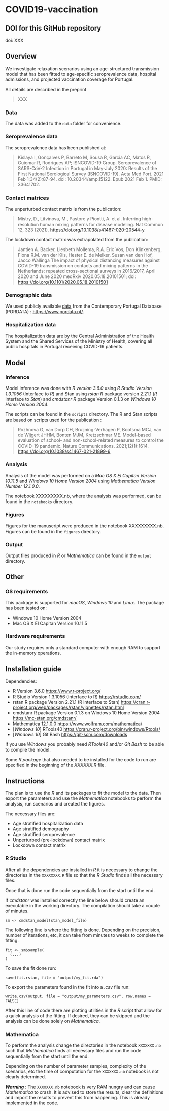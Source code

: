 # COVID19-vaccination

## DOI for this GitHub repository
doi: XXX

## Overview

We investigate relaxation scenarios using an age-structured transmission model that has been fitted to age-specific seroprevalence data, hospital admissions, and projected vaccination coverage for Portugal.

All details are described in the preprint

> XXX

### Data 

The data was added to the ``` data ``` folder for convenience.

### Seroprevalence data

The seroprevalence data has been published at:

> Kislaya I, Gonçalves P, Barreto M, Sousa R, Garcia AC, Matos R, Guiomar R, Rodrigues AP; ISNCOVID-19 Group. Seroprevalence of SARS-CoV-2 Infection in Portugal in May-July 2020: Results of the First National Serological Survey (ISNCOVID-19). Acta Med Port. 2021 Feb 1;34(2):87-94. doi: 10.20344/amp.15122. Epub 2021 Feb 1. PMID: 33641702.

### Contact matrices

The unperturbed contact matrix is from the publication:

>Mistry, D., Litvinova, M., Pastore y Piontti, A. et al. Inferring high-resolution human mixing patterns for disease modeling. Nat Commun 12, 323 (2021). https://doi.org/10.1038/s41467-020-20544-y

The lockdown contact matrix was extrapolated from the publication:

> Jantien A. Backer, Liesbeth Mollema, R.A. Eric Vos, Don Klinkenberg, Fiona R.M. van der Klis, Hester E. de Melker, Susan van den Hof, Jacco Wallinga The impact of physical distancing measures against COVID-19 transmission on contacts and mixing patterns in the Netherlands: repeated cross-sectional surveys in 2016/2017, April 2020 and June 2020 medRxiv 2020.05.18.20101501; doi: https://doi.org/10.1101/2020.05.18.20101501

### Demographic data

We used publicly available [data](https://www.pordata.pt/Portugal/Popula%C3%A7%C3%A3o+residente++m%C3%A9dia+anual+total+e+por+grupo+et%C3%A1rio-10) from the Contemporary Portugal Database (PORDATA) : https://www.pordata.pt/.

### Hospitalization data

The hospitalization data are by the Central Administration of the Health System and the Shared Services of the Ministry of Health, covering all public hospitals in Portugal receiving COVID-19 patients.

## Model

### Inference

Model inference was done with *R version 3.6.0* using *R Studio Version 1.3.1056* (Interface to *R*) and Stan using *rstan* *R* package version 2.21.1 (*R* interface to *Stan*) and *cmdstanr* *R* package Version 0.1.3 on *Windows 10 Home Version 2004*.

The scripts can be found in the ``` scripts ``` directory. The R and Stan scripts are based on scripts used for the publication :

> Rozhnova G, van Dorp CH, Bruijning-Verhagen P, Bootsma MCJ, van de Wijgert JHHM, Bonten MJM, Kretzschmar ME. Model-based evaluation of school- and non-school-related measures to control the COVID-19 pandemic. Nature Communications. 2021;12(1):1614. https://doi.org/10.1038/s41467-021-21899-6

### Analysis

Analysis of the model was performed on a *Mac OS X El Capitan Version 10.11.5* and *Windows 10 Home Version 2004* using *Mathematica Version Number 12.1.0.0*. 

The notebook XXXXXXXXX.nb, where the analysis was performed, can be found in the ```notebooks``` directory.

### Figures

Figures for the manuscript were produced in the notebook XXXXXXXXX.nb. Figures can be found in the ```figures``` directory.

### Output

Output files produced in *R* or *Mathematica* can be found in the ```output``` directory.

## Other

### OS requirements

This package is supported for *macOS*, *Windows 10* and *Linux*. The package has been tested on:

- Windows 10 Home Version 2004
- Mac OS X El Capitan Version 10.11.5

### Hardware requirements

Our study requires only a standard computer with enough RAM to support the in-memory operations.

## Installation guide

Dependencies:

- R Version 3.6.0 https://www.r-project.org/
- R Studio Version 1.3.1056 (Interface to R) https://rstudio.com/
- rstan R package Version 2.21.1 (R interface to Stan) https://cran.r-project.org/web/packages/rstan/vignettes/rstan.html
- cmdstanr R package Version 0.1.3 on Windows 10 Home Version 2004 https://mc-stan.org/cmdstanr/
- Mathematica 12.1.0.0 https://www.wolfram.com/mathematica/
- [*Windows 10*] RTools40 https://cran.r-project.org/bin/windows/Rtools/
- [*Windows 10*] Git Bash https://git-scm.com/downloads

If you use *Windows* you probably need *RTools40* and/or *Git Bash* to be able to compile the model.

Some *R package* that also needed to be installed for the code to run are specified in the beginning of the *XXXXXX.R* file.

## Instructions

The plan is to use the *R* and its packages to fit the model to the data. Then export the parameters and use the *Mathematica* notebooks to perform the analysis, run scenarios and created the figures.

The necessary files are:

- Age stratified hospitalization data
- Age stratified demography
- Age stratified seroprevalence 
- Unperturbed (pre-lockdown) contact matrix
- Lockdown contact matrix

### R Studio

After all the dependencies are installed in *R* it is necessary to change the directories in the ```XXXXXXXX.R``` file so that the *R Studio* finds all the necessary files. 

Once that is done run the code sequentially from the start until the end.

If *cmdstanr* was installed correctly the line below should create an executable in the working directory. The compilation should take a couple of minutes.

``` sm <- cmdstan_model(stan_model_file) ```

The following line is where the fitting is done. Depending on the precision, number of iterations, etc, it can take from minutes to weeks to complete the fitting.

```
fit <- sm$sample(
  (...)
)
```

To save the fit done run:

```
save(fit.rstan, file = "output/my_fit.rda")
```

To export the parameters found in the fit into a *.csv* file run:

```
write.csv(output, file = "output/my_parameters.csv", row.names = FALSE)
```
After this line of code there are plotting utilities in the *R* script that allow for a quick analysis of the fitting. If desired, they can be skipped and the analysis can be done solely on *Mathematica*.

### Mathematica

To perform the analysis change the directories in the notebook ```XXXXXXX.nb``` such that *Mathematica* finds all necessary files and run the code sequentially from the start until the end.

Depending on the number of parameter samples, complexity of the scenarios, etc the time of computation for the ```XXXXXXX.nb``` notebook is not clearly determined.

***Warning***  : The ```XXXXXXX.nb``` notebook is very RAM hungry and can cause *Mathematica* to crash. It is advised to store the results, clear the definitions and import the results to prevent this from happening. This is already implemented in the code.

